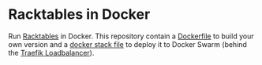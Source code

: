 # Racktables in Docker
Run [Racktables](racktables.org) in Docker. This repository contain a [Dockerfile](Dockerfile) to build your own version and a [docker stack file](stack.yml) to deploy it to Docker Swarm (behind the [Traefik Loadbalancer](https://traefik.io/)).


